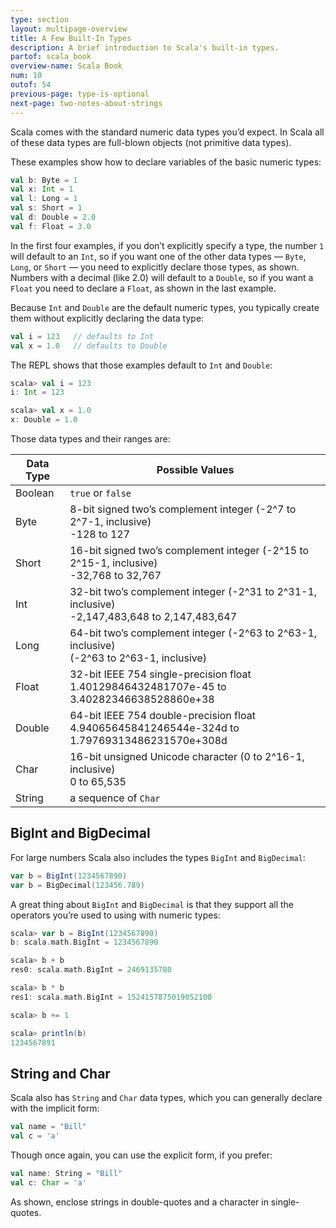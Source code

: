```yaml
---
type: section
layout: multipage-overview
title: A Few Built-In Types
description: A brief introduction to Scala's built-in types.
partof: scala_book
overview-name: Scala Book
num: 10
outof: 54
previous-page: type-is-optional
next-page: two-notes-about-strings
---
```



Scala comes with the standard numeric data types you’d expect. In Scala all of these data types are full-blown objects (not primitive data types).

These examples show how to declare variables of the basic numeric types:

```scala
val b: Byte = 1
val x: Int = 1
val l: Long = 1
val s: Short = 1
val d: Double = 2.0
val f: Float = 3.0
```

In the first four examples, if you don’t explicitly specify a type, the number `1` will default to an `Int`, so if you want one of the other data types — `Byte`, `Long`, or `Short` — you need to explicitly declare those types, as shown. Numbers with a decimal (like 2.0) will default to a `Double`, so if you want a `Float` you need to declare a `Float`, as shown in the last example.

Because `Int` and `Double` are the default numeric types, you typically create them without explicitly declaring the data type:

```scala
val i = 123   // defaults to Int
val x = 1.0   // defaults to Double
```

The REPL shows that those examples default to `Int` and `Double`:

```scala
scala> val i = 123
i: Int = 123

scala> val x = 1.0
x: Double = 1.0
```

Those data types and their ranges are:

| Data Type     | Possible Values |
| ------------- | --------------- |
| Boolean       | `true` or `false` |
| Byte          | 8-bit signed two’s complement integer (-2^7 to 2^7-1, inclusive)<br/>-128 to 127   |
| Short         | 16-bit signed two’s complement integer (-2^15 to 2^15-1, inclusive)<br/>-32,768 to 32,767 
| Int           | 32-bit two’s complement integer (-2^31 to 2^31-1, inclusive)<br/>-2,147,483,648 to 2,147,483,647 | 
| Long          | 64-bit two’s complement integer (-2^63 to 2^63-1, inclusive)<br/>(-2^63 to 2^63-1, inclusive)   |
| Float         | 32-bit IEEE 754 single-precision float<br/>1.40129846432481707e-45 to 3.40282346638528860e+38 |
| Double        | 64-bit IEEE 754 double-precision float<br/>4.94065645841246544e-324d to 1.79769313486231570e+308d |
| Char          | 16-bit unsigned Unicode character (0 to 2^16-1, inclusive)<br/>0 to 65,535 |
| String        | a sequence of `Char` |



## BigInt and BigDecimal

For large numbers Scala also includes the types `BigInt` and `BigDecimal`:

```scala
var b = BigInt(1234567890)
var b = BigDecimal(123456.789)
```

A great thing about `BigInt` and `BigDecimal` is that they support all the operators you’re used to using with numeric types:

```scala
scala> var b = BigInt(1234567890)
b: scala.math.BigInt = 1234567890

scala> b + b
res0: scala.math.BigInt = 2469135780

scala> b * b
res1: scala.math.BigInt = 1524157875019052100

scala> b += 1

scala> println(b)
1234567891
```


## String and Char

Scala also has `String` and `Char` data types, which you can generally declare with the implicit form:

```scala
val name = "Bill"
val c = 'a'
```

Though once again, you can use the explicit form, if you prefer:

```scala
val name: String = "Bill"
val c: Char = 'a'
```

As shown, enclose strings in double-quotes and a character in single-quotes.







